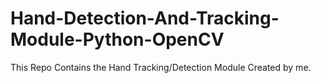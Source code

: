 # Hand-Detection-And-Tracking-Module-Python-OpenCV
This Repo Contains the Hand Tracking/Detection Module Created by me.
